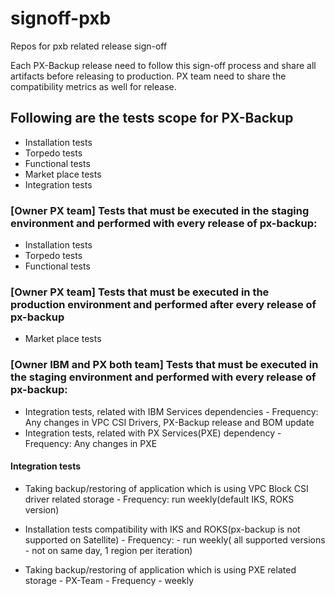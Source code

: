 # signoff-pxb
Repos for pxb related release sign-off

Each PX-Backup release need to follow this sign-off process and share all artifacts before releasing to production.
PX team need to share the compatibility metrics as well for release. 


## Following are the tests scope for PX-Backup

- Installation tests
- Torpedo tests
- Functional tests
- Market place tests
- Integration tests

### [Owner PX team] Tests that must be executed in the staging environment and performed with every release of px-backup:

- Installation tests
- Torpedo tests
- Functional tests


### [Owner PX team] Tests that must be executed in the production environment and performed after every release of px-backup

- Market place tests


### [Owner IBM and PX both team] Tests that must be executed in the staging environment and performed with every release of px-backup:

- Integration tests, related with IBM Services dependencies - Frequency: Any changes in VPC CSI Drivers, PX-Backup release and BOM update
- Integration tests, related with PX Services(PXE) dependency - Frequency: Any changes in PXE
  

#### Integration tests
- Taking backup/restoring of application which is using VPC Block CSI driver related storage - Frequency: run weekly(default IKS, ROKS version)

- Installation tests compatibility with IKS and ROKS(px-backup is not supported on Satellite) - Frequency: - run weekly( all supported versions - not on same day, 1 region per iteration)

- Taking backup/restoring of application which is using PXE related storage - PX-Team -  Frequency - weekly
